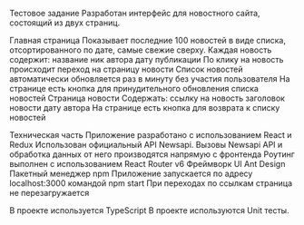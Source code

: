 Тестовое задание
Разработан интерфейс для новостного сайта, состоящий из двух страниц.

Главная страница
Показывает последние 100 новостей в виде списка, отсортированного по дате, самые свежие сверху.
Каждая новость содержит:
название
ник автора
дату публикации
По клику на новость происходит переход на страницу новости
Список новостей автоматически обновляется раз в минуту без участия пользователя
На странице есть кнопка для принудительного обновления списка новостей
Страница новости
Содержать:
ссылку на новость
заголовок новости
дату
автора
На странице есть кнопка для возврата к списку новостей

Техническая часть
Приложение разработано с использованием React и Redux
Использован официальный API Newsapi. Вызовы Newsapi API и обработка данных от него производятся напрямую с фронтенда
Роутинг выполнен с использованием React Router v6
Фреймворк UI Ant Design
Пакетный менеджер npm
Приложение  запускается по адресу localhost:3000 командой npm start
При переходах по ссылкам страница не перезагружается
 
В проекте используется TypeScript
В проекте используются Unit тесты.